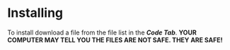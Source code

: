 # Installing
To install download a file from the file list in the ___Code Tab___. __YOUR COMPUTER MAY TELL YOU THE FILES ARE NOT SAFE. THEY ARE SAFE!__ 
